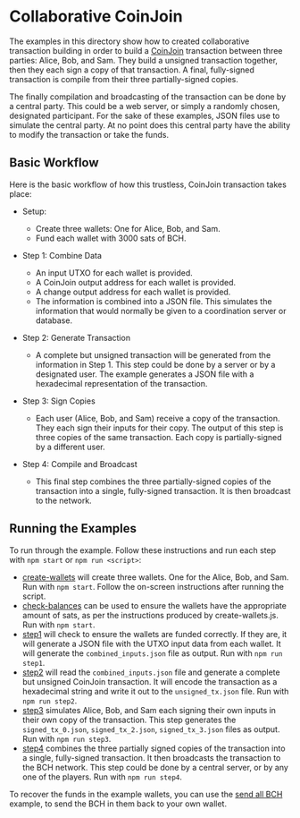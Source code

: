 # Collaborative CoinJoin
The examples in this directory show how to created collaborative transaction building in order to build a [CoinJoin](https://en.bitcoin.it/wiki/CoinJoin) transaction between three parties: Alice, Bob, and Sam. They build a unsigned transaction together, then they each sign a copy of that transaction. A final, fully-signed transaction is compile from their three partially-signed copies.

The finally compilation and broadcasting of the transaction can be done by a central party. This could be a web server, or simply a randomly chosen, designated participant. For the sake of these examples, JSON files use to simulate the central party. At no point does this central party have the ability to modify the transaction or take the funds.

## Basic Workflow
Here is the basic workflow of how this trustless, CoinJoin transaction takes place:

- Setup:
  - Create three wallets: One for Alice, Bob, and Sam.
  - Fund each wallet with 3000 sats of BCH.

- Step 1: Combine Data
  - An input UTXO for each wallet is provided.
  - A CoinJoin output address for each wallet is provided.
  - A change output address for each wallet is provided.
  - The information is combined into a JSON file. This simulates the information that would normally be given to a coordination server or database.

- Step 2: Generate Transaction
  - A complete but unsigned transaction will be generated from the information in Step 1. This step could be done by a server or by a designated user. The example generates a JSON file with a hexadecimal representation of the transaction.

- Step 3: Sign Copies
  - Each user (Alice, Bob, and Sam) receive a copy of the transaction. They each sign their inputs for their copy. The output of this step is three copies of the same transaction. Each copy is partially-signed by a different user.

- Step 4: Compile and Broadcast
  - This final step combines the three partially-signed copies of the transaction into a single, fully-signed transaction. It is then broadcast to the network.

## Running the Examples
To run through the example. Follow these instructions and run each step with `npm start` or `npm run <script>`:

- [create-wallets](./create-wallets) will create three wallets. One for the Alice, Bob, and Sam. Run with `npm start`. Follow the on-screen instructions after running the script.
- [check-balances](./check-balances) can be used to ensure the wallets have the appropriate amount of sats, as per the instructions produced by create-wallets.js. Run with `npm start`.
- [step1](./combine/step1-combine-inputs.js) will check to ensure the wallets are funded correctly. If they are, it will generate a JSON file with the UTXO input data from each wallet. It will generate the `combined_inputs.json` file as output. Run with `npm run step1`.
- [step2](./combine/step2-unsigned-tx.js) will read the `combined_inputs.json` file and generate a complete but unsigned CoinJoin transaction. It will encode the transaction as a hexadecimal string and write it out to the `unsigned_tx.json` file. Run with `npm run step2`.
- [step3](./combine/step3-sign-own-tx.js) simulates Alice, Bob, and Sam each signing their own inputs in their own copy of the transaction. This step generates the `signed_tx_0.json`, `signed_tx_2.json`, `signed_tx_3.json` files as output. Run with `npm run step3`.
- [step4](./combine/step4-combine-all.js) combines the three partially signed copies of the transaction into a single, fully-signed transaction. It then broadcasts the transaction to the BCH network. This step could be done by a central server, or by any one of the players. Run with `npm run step4`.

To recover the funds in the example wallets, you can use the [send all BCH](../../wallet/send-all) example, to send the BCH in them back to your own wallet.
